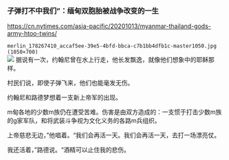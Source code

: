 ### 子弹打不中我们”：缅甸双胞胎被战争改变的一生
https://cn.nytimes.com/asia-pacific/20201013/myanmar-thailand-gods-army-htoo-twins/

`merlin_178267410_accaf5ee-39e5-4bfd-bbca-c7b1bb4dfb1c-master1050.jpg (1050×700)`<br>
![](https://static01.nyt.com/images/2020/10/13/world/12bulletproof-twins-A1/merlin_178267410_accaf5ee-39e5-4bfd-bbca-c7b1bb4dfb1c-master1050.jpg)
据说有一次，约翰尼曾在水上行走，他长发飘逸，就像他们想象中的耶稣那样。

村民们说，即使子弹飞来，他们也能毫发无伤。

约翰尼和路德梦想着一支新上帝军的出现。

m甸各地的少数m族仍在遭受苦难。伤害是由双方造成的：一支惯于打击少数m族的g家军队，和将武装斗争视为文化义务的各路m兵组织。

上帝慈悲无边，”他唱着。“我们会再活一天。我们会再活一天，去打一场漂亮仗。

我还活着，”路德说。“酒精可以止住我的悲伤。

